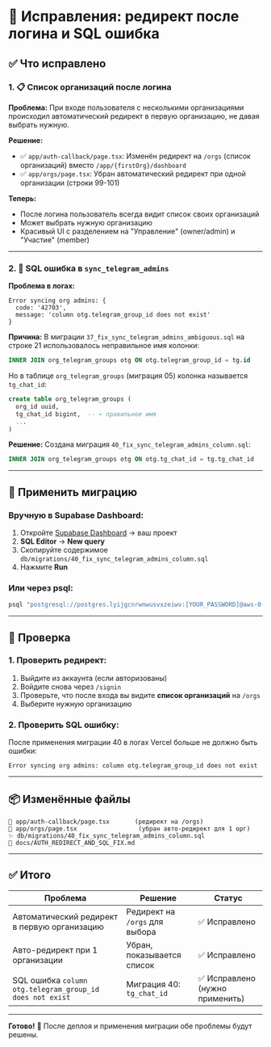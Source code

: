 # 🔧 Исправления: редирект после логина и SQL ошибка

## ✅ Что исправлено

### 1. 📋 Список организаций после логина

**Проблема:**
При входе пользователя с несколькими организациями происходил автоматический редирект в первую организацию, не давая выбрать нужную.

**Решение:**
- ✅ `app/auth-callback/page.tsx`: Изменён редирект на `/orgs` (список организаций) вместо `/app/{firstOrg}/dashboard`
- ✅ `app/orgs/page.tsx`: Убран автоматический редирект при одной организации (строки 99-101)

**Теперь:**
- После логина пользователь всегда видит список своих организаций
- Может выбрать нужную организацию
- Красивый UI с разделением на "Управление" (owner/admin) и "Участие" (member)

---

### 2. 🐛 SQL ошибка в `sync_telegram_admins`

**Проблема в логах:**
```
Error syncing org admins: {
  code: '42703',
  message: 'column otg.telegram_group_id does not exist'
}
```

**Причина:**
В миграции `37_fix_sync_telegram_admins_ambiguous.sql` на строке 21 использовалось неправильное имя колонки:
```sql
INNER JOIN org_telegram_groups otg ON otg.telegram_group_id = tg.id
```

Но в таблице `org_telegram_groups` (миграция 05) колонка называется `tg_chat_id`:
```sql
create table org_telegram_groups (
  org_id uuid,
  tg_chat_id bigint,  -- ← правильное имя
  ...
)
```

**Решение:**
Создана миграция `40_fix_sync_telegram_admins_column.sql`:
```sql
INNER JOIN org_telegram_groups otg ON otg.tg_chat_id = tg.tg_chat_id
```

---

## 📝 Применить миграцию

### Вручную в Supabase Dashboard:

1. Откройте [Supabase Dashboard](https://supabase.com/dashboard) → ваш проект
2. **SQL Editor** → **New query**
3. Скопируйте содержимое `db/migrations/40_fix_sync_telegram_admins_column.sql`
4. Нажмите **Run**

### Или через psql:

```bash
psql "postgresql://postgres.lyijgcnrwnwusvxzeiwv:[YOUR_PASSWORD]@aws-0-eu-central-1.pooler.supabase.com:6543/postgres" -f db/migrations/40_fix_sync_telegram_admins_column.sql
```

---

## 🧪 Проверка

### 1. Проверить редирект:
1. Выйдите из аккаунта (если авторизованы)
2. Войдите снова через `/signin`
3. Проверьте, что после входа вы видите **список организаций** на `/orgs`
4. Выберите нужную организацию

### 2. Проверить SQL ошибку:
После применения миграции 40 в логах Vercel больше не должно быть ошибки:
```
Error syncing org admins: column otg.telegram_group_id does not exist
```

---

## 📦 Изменённые файлы

```
🔧 app/auth-callback/page.tsx       (редирект на /orgs)
🔧 app/orgs/page.tsx                 (убран авто-редирект для 1 орг)
✨ db/migrations/40_fix_sync_telegram_admins_column.sql
📝 docs/AUTH_REDIRECT_AND_SQL_FIX.md
```

---

## ✅ Итого

| Проблема | Решение | Статус |
|----------|---------|--------|
| Автоматический редирект в первую организацию | Редирект на `/orgs` для выбора | ✅ Исправлено |
| Авто-редирект при 1 организации | Убран, показывается список | ✅ Исправлено |
| SQL ошибка `column otg.telegram_group_id does not exist` | Миграция 40: `tg_chat_id` | ✅ Исправлено (нужно применить) |

---

**Готово!** 🎉 После деплоя и применения миграции обе проблемы будут решены.

